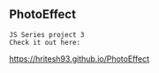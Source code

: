 ## PhotoEffect
```
JS Series project 3
Check it out here:
```
https://hritesh93.github.io/PhotoEffect
